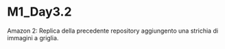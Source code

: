 # M1_Day3.2
 Amazon 2: Replica della precedente repository aggiungento una strichia di immagini  a griglia.
